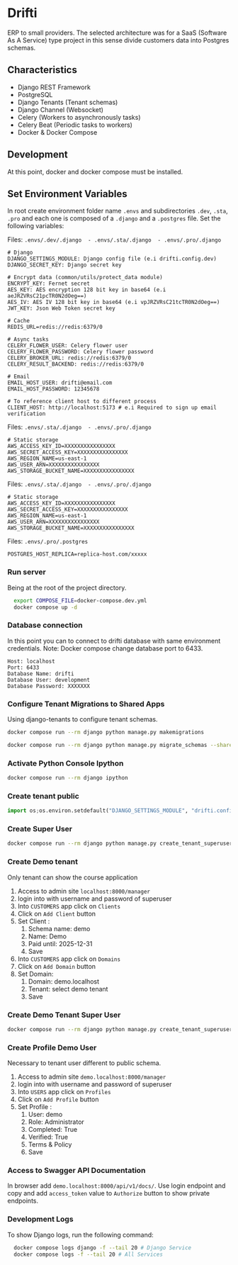 # Drifti
ERP to small providers. The selected architecture was for a SaaS (Software As A Service) 
type project in this sense divide customers data into Postgres schemas.

## Characteristics
- Django REST Framework
- PostgreSQL
- Django Tenants (Tenant schemas)
- Django Channel (Websocket)
- Celery (Workers to asynchronously tasks)
- Celery Beat (Periodic tasks to workers)
- Docker & Docker Compose

## Development
At this point, docker and docker compose must be installed.

## Set Environment Variables
In root create environment folder name `.envs` and subdirectories `.dev`, `.sta`, `.pro` and each one is composed
of a `.django` and a `.postgres` file. Set the following variables:

Files: `.envs/.dev/.django  - .envs/.sta/.django  - .envs/.pro/.django`
```text
# Django
DJANGO_SETTINGS_MODULE: Django config file (e.i drifti.config.dev)
DJANGO_SECRET_KEY: Django secret key

# Encrypt data (common/utils/protect_data module)
ENCRYPT_KEY: Fernet secret
AES_KEY: AES encryption 128 bit key in base64 (e.i aeJRZVRsC21pcTR0N2dOeg==)
AES_IV: AES IV 128 bit key in base64 (e.i vpJRZVRsC21tcTR0N2dOeg==)
JWT_KEY: Json Web Token secret key

# Cache
REDIS_URL=redis://redis:6379/0

# Async tasks
CELERY_FLOWER_USER: Celery flower user
CELERY_FLOWER_PASSWORD: Celery flower password
CELERY_BROKER_URL: redis://redis:6379/0
CELERY_RESULT_BACKEND: redis://redis:6379/0

# Email
EMAIL_HOST_USER: drifti@email.com
EMAIL_HOST_PASSWORD: 12345678

# To reference client host to different process
CLIENT_HOST: http://localhost:5173 # e.i Required to sign up email verification
```

Files: `.envs/.sta/.django  - .envs/.pro/.django`
```text
# Static storage
AWS_ACCESS_KEY_ID=XXXXXXXXXXXXXXXX
AWS_SECRET_ACCESS_KEY=XXXXXXXXXXXXXXXX
AWS_REGION_NAME=us-east-1
AWS_USER_ARN=XXXXXXXXXXXXXXXX
AWS_STORAGE_BUCKET_NAME=XXXXXXXXXXXXXXXX
```

Files: `.envs/.sta/.django  - .envs/.pro/.django`
```text
# Static storage
AWS_ACCESS_KEY_ID=XXXXXXXXXXXXXXXX
AWS_SECRET_ACCESS_KEY=XXXXXXXXXXXXXXXX
AWS_REGION_NAME=us-east-1
AWS_USER_ARN=XXXXXXXXXXXXXXXX
AWS_STORAGE_BUCKET_NAME=XXXXXXXXXXXXXXXX
```

Files: `.envs/.pro/.postgres`
```text
POSTGRES_HOST_REPLICA=replica-host.com/xxxxx
```

### Run server
Being at the root of the project directory.
```bash
  export COMPOSE_FILE=docker-compose.dev.yml
  docker compose up -d
```

### Database connection
In this point you can to connect to drifti database with same environment credentials.
Note: Docker compose change database port to 6433.
```text
Host: localhost
Port: 6433
Database Name: drifti
Database User: development
Database Password: XXXXXXX
```

### Configure Tenant Migrations to Shared Apps
Using django-tenants to configure tenant schemas.
```bash
docker compose run --rm django python manage.py makemigrations
```
```bash
docker compose run --rm django python manage.py migrate_schemas --shared
```

### Activate Python Console Ipython
```bash
docker compose run --rm django ipython
```

### Create tenant public
```python
import os;os.environ.setdefault("DJANGO_SETTINGS_MODULE", "drifti.config.dev");import django;django.setup();from apps.customers.models import Client, Domain;tenant = Client(schema_name='public',name='Drifti',paid_until='2030-12-31',on_trial=False);tenant.save();domain = Domain(domain='localhost',tenant=tenant,is_primary=True);domain.save()
```

### Create Super User
```bash
docker compose run --rm django python manage.py create_tenant_superuser --schema=public --username=admin --email=admin@drifti.com
```

### Create Demo tenant
Only tenant can show the course application
1. Access to admin site `localhost:8000/manager`
2. login into with username and password of superuser
3. Into `CUSTOMERS` app click on `Clients`
4. Click on `Add Client` button
5. Set Client :
   1. Schema name: demo
   2. Name: Demo
   3. Paid until: 2025-12-31
   4. Save
6. Into `CUSTOMERS` app click on `Domains`
7. Click on `Add Domain` button
8. Set Domain:
   1. Domain: demo.localhost
   2. Tenant: select demo tenant
   3. Save
   
### Create Demo Tenant Super User
```bash
docker compose run --rm django python manage.py create_tenant_superuser --schema=demo --username=demo --email=demo@drifti.com
```

### Create Profile Demo User 
Necessary to tenant user different to public schema.
1. Access to admin site `demo.localhost:8000/manager`
2. login into with username and password of superuser
3. Into `USERS` app click on `Profiles`
4. Click on `Add Profile` button
5. Set Profile :
   1. User: demo
   2. Role: Administrator
   3. Completed: True
   4. Verified: True
   5. Terms & Policy
   6. Save

### Access to Swagger API Documentation
In browser add `demo.localhost:8000/api/v1/docs/`.
Use login endpoint and copy and add `access_token` value to `Authorize` 
button to show private endpoints.

### Development Logs
To show Django logs, run the following command:
```bash
  docker compose logs django -f --tail 20 # Django Service
  docker compose logs -f --tail 20 # All Services
```

